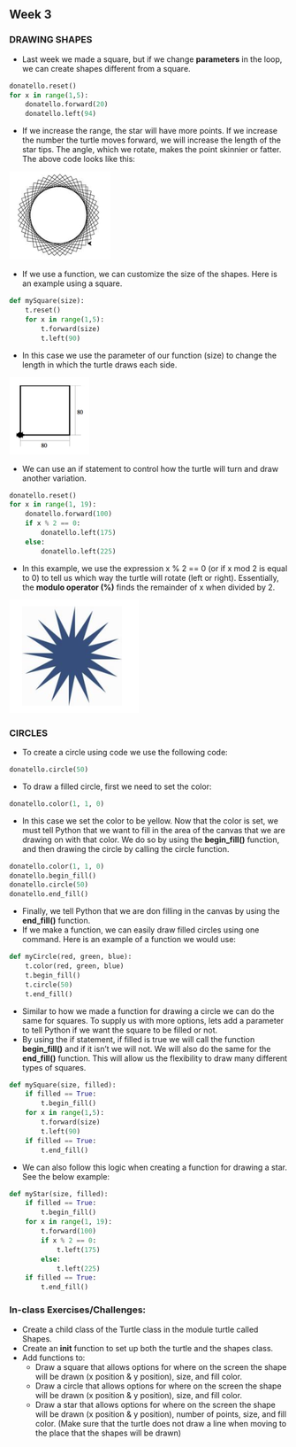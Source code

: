 ## Week 3

### DRAWING SHAPES

* Last week we made a square, but if we change **parameters** in the loop, we can create shapes different from a square.
```python
donatello.reset()
for x in range(1,5):
    donatello.forward(20)
    donatello.left(94)
```
* If we increase the range, the star will have more points. If we increase the number the turtle moves forward, we will increase the length of the star tips. The angle, which we rotate, makes the point skinnier or fatter. The above code looks like this:

![nonsquare](../imgs/nonsquare.png)

* If we use a function, we can customize the size of the shapes. Here is an example using a square.
```python
def mySquare(size):
    t.reset()
    for x in range(1,5):
        t.forward(size)
        t.left(90)
```
* In this case we use the parameter of our function (size) to change the length in which the turtle draws each side.

![size](../imgs/size.png)

* We can use an if statement to control how the turtle will turn and draw another variation.
```python
donatello.reset()
for x in range(1, 19):
    donatello.forward(100)
    if x % 2 == 0:
        donatello.left(175)
    else:
        donatello.left(225)
```
* In this example, we use the expression x % 2 == 0 (or if x mod 2 is equal to 0) to tell us which way the turtle will rotate (left or right). Essentially, the **modulo operator (%)** finds the remainder of x when divided by 2.

![star](../imgs/star.png)

### CIRCLES
* To create a circle using code we use the following code:
```python
donatello.circle(50)
```  
* To draw a filled circle, first we need to set the color:
```python
donatello.color(1, 1, 0)
```  
* In this case we set the color to be yellow. Now that the color is set, we must tell Python that we want to fill in the area of the canvas that we are drawing on with that color. We do so by using the **begin_fill()** function, and then drawing the circle by calling the circle function.
```python
donatello.color(1, 1, 0)
donatello.begin_fill()
donatello.circle(50)
donatello.end_fill()
```  
* Finally, we tell Python that we are don filling in the canvas by using the **end_fill()** function.
* If we make a function, we can easily draw filled circles using one command. Here is an
example of a function we would use:
```python
def myCircle(red, green, blue):
    t.color(red, green, blue)
    t.begin_fill()
    t.circle(50)
    t.end_fill()
```  
* Similar to how we made a function for drawing a circle we can do the same for squares. To supply us with more options, lets add a parameter to tell Python if we want the square to be filled or not.
* By using the if statement, if filled is true we will call the function **begin_fill()** and if it isn’t we will not. We will also do the same for the **end_fill()** function. This will allow us the flexibility to draw many different types of squares.
```python
def mySquare(size, filled):
    if filled == True:
        t.begin_fill()
    for x in range(1,5):
        t.forward(size)
        t.left(90)
    if filled == True:
        t.end_fill()
```
* We can also follow this logic when creating a function for drawing a star. See the below example:
```python
def myStar(size, filled):
    if filled == True:
        t.begin_fill()
    for x in range(1, 19):
        t.forward(100)
        if x % 2 == 0:
            t.left(175)
        else:
            t.left(225)
    if filled == True:
        t.end_fill()
```

### In-class Exercises/Challenges: 
* Create a child class of the Turtle class in the module turtle called Shapes.
* Create an __init__ function to set up both the turtle and the shapes class. 
* Add functions to:
    * Draw a square that allows options for where on the screen the shape will be drawn (x position & y position), size, and fill color. 
    * Draw a circle that allows options for where on the screen the shape will be drawn (x position & y position), size, and fill color. 
    * Draw a star that allows options for where on the screen the shape will be drawn (x position & y position), number of points, size, and fill color. 
(Make sure that the turtle does not draw a line when moving to the place that the shapes will be drawn)